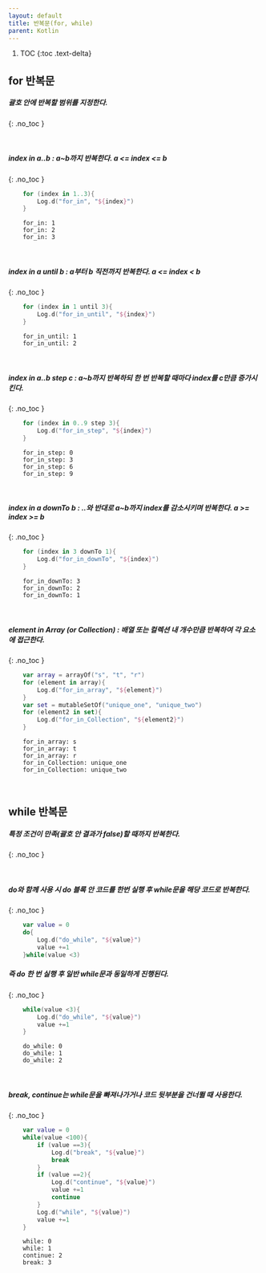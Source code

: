 ```yaml
---
layout: default
title: 반복문(for, while)
parent: Kotlin
---
```


1. TOC
{:toc .text-delta} 

## for 반복문

##### 괄호 안에 반복할 범위를 지정한다.
{: .no_toc }

<br/>

##### index in a..b : a~b까지 반복한다. a <= index <= b
{: .no_toc }

```kotlin
    for (index in 1..3){
        Log.d("for_in", "${index}")
    }
```

```
    for_in: 1
    for_in: 2
    for_in: 3
```
<br/>

##### index in a until b : a부터 b 직전까지 반복한다. a <= index < b
{: .no_toc }

```kotlin
    for (index in 1 until 3){
        Log.d("for_in_until", "${index}")
    }
```

```
    for_in_until: 1
    for_in_until: 2
```
<br/>

##### index in a..b step c : a~b까지 반복하되 한 번 반복할 때마다 index를 c만큼 증가시킨다.
{: .no_toc }

```kotlin
    for (index in 0..9 step 3){
        Log.d("for_in_step", "${index}")
    }
```

```
    for_in_step: 0
    for_in_step: 3
    for_in_step: 6
    for_in_step: 9
```

<br/>

##### index in a downTo b : ..와 반대로 a~b까지 index를 감소시키며 반복한다. a >= index >= b
{: .no_toc }

```kotlin
    for (index in 3 downTo 1){
        Log.d("for_in_downTo", "${index}")
    }
```
```
    for_in_downTo: 3
    for_in_downTo: 2
    for_in_downTo: 1
```

<br/>

##### element in Array (or Collection) : 배열 또는 컬렉션 내 개수만큼 반복하여 각 요소에 접근한다.
{: .no_toc }

```kotlin
    var array = arrayOf("s", "t", "r")
    for (element in array){
        Log.d("for_in_array", "${element}")
    }
    var set = mutableSetOf("unique_one", "unique_two")
    for (element2 in set){
        Log.d("for_in_Collection", "${element2}")
    }
```

```
    for_in_array: s
    for_in_array: t
    for_in_array: r
    for_in_Collection: unique_one
    for_in_Collection: unique_two
```

<br/>

## while 반복문

##### 특정 조건이 만족(괄호 안 결과가 false)할 때까지 반복한다.
{: .no_toc }

<br/>

##### do와 함께 사용 시 do 블록 안 코드를 한번 실행 후 while문을 해당 코드로 반복한다.
{: .no_toc }
```kotlin
    var value = 0
    do{
        Log.d("do_while", "${value}")
        value +=1
    }while(value <3)
```
##### 즉 do 한 번 실행 후 일반 while문과 동일하게 진행된다.
{: .no_toc }
```kotlin
    while(value <3){
        Log.d("do_while", "${value}")
        value +=1
    }
```

```
    do_while: 0
    do_while: 1
    do_while: 2 
```

<br/>

##### break, continue는 while문을 빠져나가거나 코드 뒷부분을 건너뛸 때 사용한다.
{: .no_toc }

```kotlin
    var value = 0
    while(value <100){
        if (value ==3){
            Log.d("break", "${value}")
            break
        }
        if (value ==2){
            Log.d("continue", "${value}")
            value +=1
            continue
        }
        Log.d("while", "${value}")
        value +=1
    }
```

```
    while: 0
    while: 1
    continue: 2
    break: 3
```